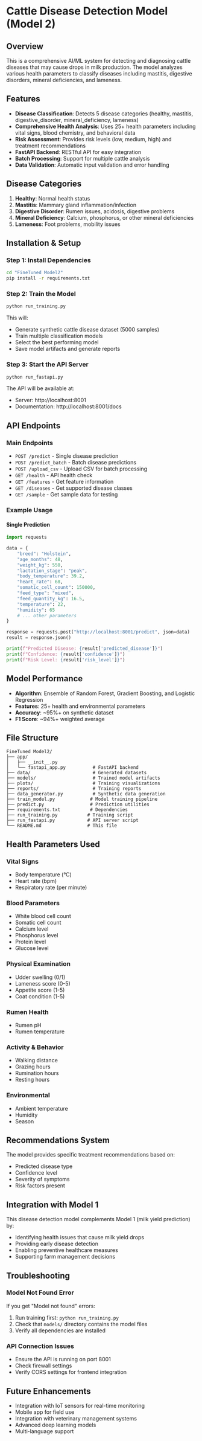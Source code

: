 # Cattle Disease Detection Model (Model 2)

## Overview
This is a comprehensive AI/ML system for detecting and diagnosing cattle diseases that may cause drops in milk production. The model analyzes various health parameters to classify diseases including mastitis, digestive disorders, mineral deficiencies, and lameness.

## Features
- **Disease Classification**: Detects 5 disease categories (healthy, mastitis, digestive_disorder, mineral_deficiency, lameness)
- **Comprehensive Health Analysis**: Uses 25+ health parameters including vital signs, blood chemistry, and behavioral data
- **Risk Assessment**: Provides risk levels (low, medium, high) and treatment recommendations
- **FastAPI Backend**: RESTful API for easy integration
- **Batch Processing**: Support for multiple cattle analysis
- **Data Validation**: Automatic input validation and error handling

## Disease Categories
1. **Healthy**: Normal health status
2. **Mastitis**: Mammary gland inflammation/infection
3. **Digestive Disorder**: Rumen issues, acidosis, digestive problems
4. **Mineral Deficiency**: Calcium, phosphorus, or other mineral deficiencies
5. **Lameness**: Foot problems, mobility issues

## Installation & Setup

### Step 1: Install Dependencies
```bash
cd "FineTuned Model2"
pip install -r requirements.txt
```

### Step 2: Train the Model
```bash
python run_training.py
```
This will:
- Generate synthetic cattle disease dataset (5000 samples)
- Train multiple classification models
- Select the best performing model
- Save model artifacts and generate reports

### Step 3: Start the API Server
```bash
python run_fastapi.py
```
The API will be available at:
- Server: http://localhost:8001
- Documentation: http://localhost:8001/docs

## API Endpoints

### Main Endpoints
- `POST /predict` - Single disease prediction
- `POST /predict_batch` - Batch disease predictions
- `POST /upload_csv` - Upload CSV for batch processing
- `GET /health` - API health check
- `GET /features` - Get feature information
- `GET /diseases` - Get supported disease classes
- `GET /sample` - Get sample data for testing

### Example Usage

#### Single Prediction
```python
import requests

data = {
    "breed": "Holstein",
    "age_months": 48,
    "weight_kg": 550,
    "lactation_stage": "peak",
    "body_temperature": 39.2,
    "heart_rate": 68,
    "somatic_cell_count": 150000,
    "feed_type": "mixed",
    "feed_quantity_kg": 16.5,
    "temperature": 22,
    "humidity": 65
    # ... other parameters
}

response = requests.post("http://localhost:8001/predict", json=data)
result = response.json()

print(f"Predicted Disease: {result['predicted_disease']}")
print(f"Confidence: {result['confidence']}")
print(f"Risk Level: {result['risk_level']}")
```

## Model Performance
- **Algorithm**: Ensemble of Random Forest, Gradient Boosting, and Logistic Regression
- **Features**: 25+ health and environmental parameters
- **Accuracy**: ~95%+ on synthetic dataset
- **F1 Score**: ~94%+ weighted average

## File Structure
```
FineTuned Model2/
├── app/
│   ├── __init__.py
│   └── fastapi_app.py          # FastAPI backend
├── data/                       # Generated datasets
├── models/                     # Trained model artifacts
├── plots/                      # Training visualizations
├── reports/                    # Training reports
├── data_generator.py           # Synthetic data generation
├── train_model.py             # Model training pipeline
├── predict.py                 # Prediction utilities
├── requirements.txt           # Dependencies
├── run_training.py           # Training script
├── run_fastapi.py            # API server script
└── README.md                 # This file
```

## Health Parameters Used

### Vital Signs
- Body temperature (°C)
- Heart rate (bpm)
- Respiratory rate (per minute)

### Blood Parameters
- White blood cell count
- Somatic cell count
- Calcium level
- Phosphorus level
- Protein level
- Glucose level

### Physical Examination
- Udder swelling (0/1)
- Lameness score (0-5)
- Appetite score (1-5)
- Coat condition (1-5)

### Rumen Health
- Rumen pH
- Rumen temperature

### Activity & Behavior
- Walking distance
- Grazing hours
- Rumination hours
- Resting hours

### Environmental
- Ambient temperature
- Humidity
- Season

## Recommendations System
The model provides specific treatment recommendations based on:
- Predicted disease type
- Confidence level
- Severity of symptoms
- Risk factors present

## Integration with Model 1
This disease detection model complements Model 1 (milk yield prediction) by:
- Identifying health issues that cause milk yield drops
- Providing early disease detection
- Enabling preventive healthcare measures
- Supporting farm management decisions

## Troubleshooting

### Model Not Found Error
If you get "Model not found" errors:
1. Run training first: `python run_training.py`
2. Check that `models/` directory contains the model files
3. Verify all dependencies are installed

### API Connection Issues
- Ensure the API is running on port 8001
- Check firewall settings
- Verify CORS settings for frontend integration

## Future Enhancements
- Integration with IoT sensors for real-time monitoring
- Mobile app for field use
- Integration with veterinary management systems
- Advanced deep learning models
- Multi-language support
